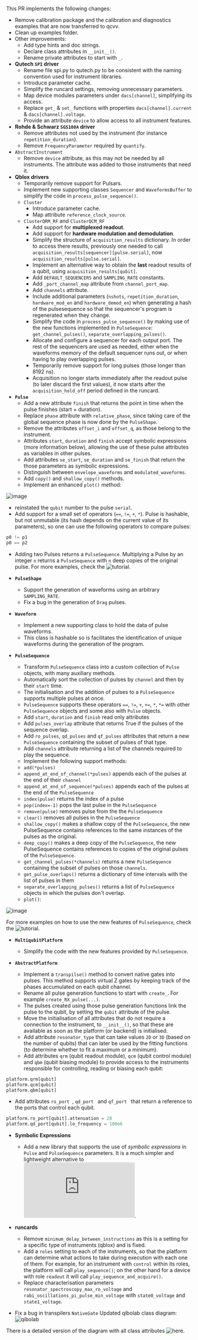 This PR implements the following changes:
- Remove calibration package and the calibration and diagnostics examples that are now transferred to qcvv.
- Clean up examples folder.
- Other improvements:
  - Add type hints and doc strings.
  - Declare class attributes in `__init__()`.
  - Rename private attributes to start with `_`.
- **Qutech `SPI` driver**
  - Rename file spi.py to qutech.py to be consistent with the naming convention used for instrument libraries.
  - Introduce parameter cache.
  - Simplify the runcard settings, removing unnecessary parameters.
  - Map device modules parameters under `dacs[channel]`, simplifying its access.
  - Replace `get_` & `set_` functions with properties  `dacs[channel].current` &  `dacs[channel].voltage`.
  - Provide an attribute `device` to allow access to all instrument features.
- **Rohde & Schwarz `SGS100A` driver**
  - Remove attributes not used by the instrument (for instance `repetition_duration`).
  - Remove `FrequencyParameter` required by `quantify`.
- `AbstractInstrument`
  - Remove `device` attribute, as this may not be needed by all instruments. The attribute was added to those instruments that need it.
- **Qblox drivers**
  - Temporarily remove support for Pulsars.
  - Implement new supporting classes `Sequencer` and `WaveformsBuffer` to simplify the code in `process_pulse_sequence()`.
  - `Cluster`
    - Introduce parameter cache.
    - Map attribute `reference_clock_source`.
  - `ClusterQRM_RF` and  `ClusterQCM_RF`
    - Add support for **multiplexed readout**.
    - Add support for **hardware modulation and demodulation**.
    - Simplify the structure of `acquisition_results` dictionary. In order to access there results, previously one needed to call `acquisition_results[sequencer][pulse.serial]`, now `acquisition_results[pulse.serial]`.
    - Implement an alternative way to obtain the **last** readout results of a qubit, using `acquisition_results[qubit]`.
    - Add `DEFAULT_SEQUENCERS` and `SAMPLING_RATE` constants.
    - Add `_port_channel_map` attribute from `channel_port_map`.
    - Add `channels` attribute.
    - Include additional parameters (`nshots`, `repetition_duration`, `hardware_mod_en` and `hardware_demod_en`) when generating a hash of the pulsesequence so that the sequencer's program is regenerated when they change.
    - Simplify the code in `process_pulse_sequence()` by making use of the new functions implemented in `PulseSequence`: `get_channel_pulses()`, `separate_overlapping_pulses()`.
    - Allocate and configure a sequencer for each output port. The rest of the sequencers are used as needed, either when the waveforms memory of the default sequencer runs out, or when having to play overlapping pulses.
    - Temporarily remove support for long pulses (those longer than 8192 ns).
    - Acquisition no longer starts immediately after the readout pulse (to later discard the first values), it now starts after the `acquisition_hold_off` period defined in the runcard.
 - **`Pulse`**
   - Add a new attribute `finish` that returns the point in time when the pulse finishes (start + duration).
   - Replace `phase` attribute with `relative_phase`, since taking care of the global sequence phase is now done by the `PulseShape`.
   - Remove the attributes `offset_i` and `offset_q`, as those belong to the instrument.
   - Attributes `start`, `duration` and `finish` accept symbolic expressions (more information below), allowing the use of these pulse attributes as variables in other pulses.
   - Add attributes `se_start`, `se_duration` and `se_finish` that return the those parameters as symbolic expressions.
   - Distinguish between `envelope_waveforms` and `modulated_waveforms`.
   - Add `copy()` and `shallow_copy()` methods.
   - Implement an enhanced `plot()` method:

![image](https://user-images.githubusercontent.com/55031026/190143593-73ec1866-0168-4dfd-91b1-7e8e368d0de0.png)

   - reinstated the `qubit` number to the pulse `serial`.
   - Add support for a small set of operators (`==`, `!=`, `+`, `*`). Pulse is hashable, but not unmutable (its hash depends on the current value of its parameters), so one can use the following operators to compare pulses:
```python
p0 != p1
p0 == p2
```
   - Adding two Pulses returns a `PulseSequence`. Multiplying a Pulse by an integer `n` returns a `PulseSequence` with `n` deep copies of the original pulse. For more examples, check the ![tutorial](https://github.com/qiboteam/qibolab/blob/alvaro/qblox_multiplex_pr/examples/tii/pulses_tutorial.ipynb).

 - **`PulseShape`**
   - Support the generation of waveforms using an arbitrary `SAMPLING_RATE`.
   - Fix a bug in the generation of `Drag` pulses.

 - **`Waveform`**
   - Implement a new supporting class to hold the data of pulse waveforms.
   - This class is hashable so is facilitates the identification of unique waveforms during the generation of the program.

 - **`PulseSequence`**
   - Transform `PulseSequence` class into a custom collection of `Pulse` objects, with many auxiliary methods.
   - Automatically sort the collection of pulses by `channel` and then by their `start` time.
   - The initialisation and the addition of pulses to a `PulseSequence` supports multiple pulses at once.
   - `PulseSequence` supports these operators `==`, `!=`, `+`, `+=`, `*`, `*=` with other `PulseSequence` objects and some also with `Pulse` objects.
   - Add `start`, `duration` and `finish` read only attributes
   - Add `pulses_overlap` attribute that returns True if the pulses of the sequence overlap.
   - Add `ro_pulses`, `qd_pulses` and `qf_pulses` attributes that return a new `PulseSequence` containing the subset of pulses of that type.
   - Add `channels` attribute returning a list of the channels required to play the sequence.
   - Implement the following support methods:
	- `add(*pulses)`
	- `append_at_end_of_channel(*pulses)`  appends each of the pulses at the end of their `channel`
	- `append_at_end_of_sequence(*pulses)` appends each of the pulses at the end of the `PulseSequence`
	- `index(pulse)` returns the index of a pulse
	- `pop(index=-1)` pops the last pulse in the `PulseSequence`
	- `remove(pulse)` removes pulse from the the `PulseSequence`
	- `clear()` removes all pulses in the `PulseSequence`
	- `shallow_copy()` makes a shallow copy of the `PulseSequence`, the new PulseSequence contains references to the same instances of the pulses as the original.
	- `deep_copy()` makes a deep copy of the `PulseSequence`, the new PulseSequence contains references to copies of the original pulses of the `PulseSequence`.
	- `get_channel_pulses(*channels)` returns a new `PulseSequence` containing the subset of pulses on those  `channels`.
	- `get_pulse_overlaps()` returns a dictionary of time intervals with the list of pulses in them
	- `separate_overlapping_pulses()` returns a list of `PulseSequence` objects in which the pulses don't overlap.
	- `plot()`:

![image](https://user-images.githubusercontent.com/55031026/190143417-263522ce-c90a-4bb8-aeac-0556b2860e51.png)

 For more examples on how to use the new features of `PulseSequence`, check the ![tutorial](https://github.com/qiboteam/qibolab/blob/alvaro/qblox_multiplex_pr/examples/tii/pulses_tutorial.ipynb).

- **`MultiqubitPlatform`**
  - Simplify the code with the new features provided by `PulseSequence`.

- **`AbstractPlatform`**
  - Implement a `transpilse()` method to convert native gates into pulses. This method supports virtual Z gates by keeping track of the phases accumulated on each qubit channel.
  - Rename all pulse generation functions to start with `create_`. For example `create_RX_pulse(...)`.
  - The pulses created using those pulse generation functions link the pulse to the qubit, by setting the `qubit` attribute of the pulse.
  - Move the initialisation of all attributes that do not require a connection to the instrument, to `__init__()`, so that these are available as soon as the platform (or backend) is initialised.
  - Add attribute `resonator_type` that can take values `2D` or `3D` (based on the number of qubits) that can later be used by the fitting functions (to determine whether to fit a maximum or a minimum).
  - Add attributes `qrm` (qubit readout module), `qcm` (qubit control module) and `qbm` (qubit biasing module) to provide access to the instruments responsible for controlling, reading or biasing each qubit:
```python
platform.qrm[qubit]
platform.qcm[qubit]
platform.qbm[qubit]
```
  - Add attributes `ro_port `, `qd_port ` and `qf_port ` that return a reference to the ports that control each qubit.
```python
platform.ro_port[qubit].attenuation = 20
platform.qd_port[qubit].lo_frequency = 100e6
```

- **Symbolic Expressions**
  - Add a new library that supports the use of *symbolic expressions* in `Pulse` and `PulseSequence` parameters. It is a much simpler and lightweight alternative to ![SymPy](https://www.sympy.org/en/index.html).

- **runcards**
  - Remove `minimum_delay_between_instructions` as this is a setting for a specific type of instruments (qblox) and is fixed.
  - Add a `roles` setting to each of the instruments, so that the platform can determine what actions to take during execution with each one of them. For example, for an instrument with `control` within its roles, the platform will call `play_sequence()`; on the other hand for a device with role `readout` it will call `play_sequence_and_acquire()`.
  - Replace characterisation parameters `resonator_spectroscopy_max_ro_voltage` and `rabi_oscillations_pi_pulse_min_voltage` with `state0_voltage` and `state1_voltage`.


- Fix a bug in transpilers `NativeGate`
Updated qibolab class diagram:
![qibolab](https://user-images.githubusercontent.com/55031026/190103750-1a7d162b-b5e5-4e1d-8549-32877a0d6d67.svg)

There is a detailed version of the diagram with all class attributes ![here](https://github.com/qiboteam/qibolab/tree/alvaro/qblox_multiplex_pr/doc/diagrams/exports).
